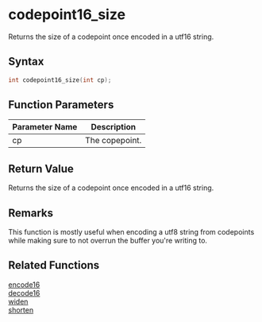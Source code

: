 # codepoint16_size

Returns the size of a codepoint once encoded in a utf16 string.

## Syntax

```cpp
int codepoint16_size(int cp);
```

## Function Parameters

Parameter Name | Description
--- | ---
cp | The copepoint.

## Return Value

Returns the size of a codepoint once encoded in a utf16 string.

## Remarks

This function is mostly useful when encoding a utf8 string from codepoints while making sure to not overrun the buffer you're writing to.

## Related Functions

[encode16](https://github.com/RandyGaul/cute_framework/blob/master/doc/string/utf8/encode16.md)  
[decode16](https://github.com/RandyGaul/cute_framework/blob/master/doc/string/utf8/decode16.md)  
[widen](https://github.com/RandyGaul/cute_framework/blob/master/doc/string/utf8/widen.md)  
[shorten](https://github.com/RandyGaul/cute_framework/blob/master/doc/string/utf8/shorten.md)  
